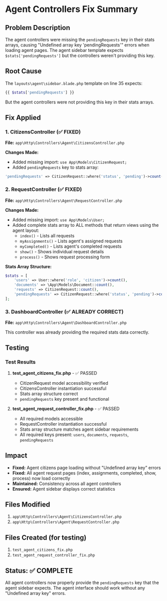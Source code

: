 # Agent Controllers Fix Summary

## Problem Description
The agent controllers were missing the `pendingRequests` key in their stats arrays, causing "Undefined array key 'pendingRequests'" errors when loading agent pages. The agent sidebar template expects `$stats['pendingRequests']` but the controllers weren't providing this key.

## Root Cause
The `layouts\agent\sidebar.blade.php` template on line 35 expects:
```php
{{ $stats['pendingRequests'] }}
```

But the agent controllers were not providing this key in their stats arrays.

## Fix Applied

### 1. CitizensController (✅ FIXED)
**File:** `app\Http\Controllers\Agent\CitizensController.php`

**Changes Made:**
- Added missing import: `use App\Models\CitizenRequest;`
- Added `pendingRequests` key to stats array:
```php
'pendingRequests' => CitizenRequest::where('status', 'pending')->count(),
```

### 2. RequestController (✅ FIXED)
**File:** `app\Http\Controllers\Agent\RequestController.php`

**Changes Made:**
- Added missing import: `use App\Models\User;`
- Added complete stats array to ALL methods that return views using the agent layout:
  - `index()` - Lists all requests
  - `myAssignments()` - Lists agent's assigned requests  
  - `myCompleted()` - Lists agent's completed requests
  - `show()` - Shows individual request details
  - `process()` - Shows request processing form

**Stats Array Structure:**
```php
$stats = [
    'users' => User::where('role', 'citizen')->count(),
    'documents' => \App\Models\Document::count(),
    'requests' => CitizenRequest::count(),
    'pendingRequests' => CitizenRequest::where('status', 'pending')->count(),
];
```

### 3. DashboardController (✅ ALREADY CORRECT)
**File:** `app\Http\Controllers\Agent\DashboardController.php`

This controller was already providing the required stats data correctly.

## Testing

### Test Results
1. **test_agent_citizens_fix.php** - ✅ PASSED
   - CitizenRequest model accessibility verified
   - CitizensController instantiation successful
   - Stats array structure correct
   - `pendingRequests` key present and functional

2. **test_agent_request_controller_fix.php** - ✅ PASSED
   - All required models accessible
   - RequestController instantiation successful
   - Stats array structure matches agent sidebar requirements
   - All required keys present: `users`, `documents`, `requests`, `pendingRequests`

## Impact
- **Fixed:** Agent citizens page loading without "Undefined array key" errors
- **Fixed:** All agent request pages (index, assignments, completed, show, process) now load correctly
- **Maintained:** Consistency across all agent controllers
- **Ensured:** Agent sidebar displays correct statistics

## Files Modified
1. `app\Http\Controllers\Agent\CitizensController.php`
2. `app\Http\Controllers\Agent\RequestController.php`

## Files Created (for testing)
1. `test_agent_citizens_fix.php`
2. `test_agent_request_controller_fix.php`

## Status: ✅ COMPLETE
All agent controllers now properly provide the `pendingRequests` key that the agent sidebar expects. The agent interface should work without any "Undefined array key" errors.
